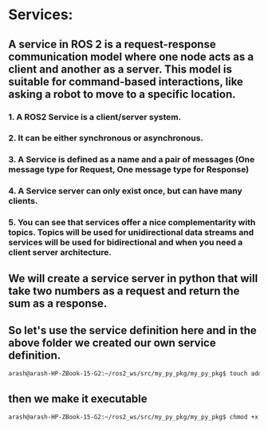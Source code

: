 #    Services: 
## A service in ROS 2 is a request-response communication model where one node acts as a client and another as a server. This model is suitable for command-based interactions, like asking a robot to move to a specific location.
### 1. A ROS2 Service is a client/server system.
### 2. It can be either synchronous or asynchronous. 
### 3. A Service is defined as a name and a pair of messages (One message type for Request, One message type for Response)
### 4. A Service server can only exist once, but can have many clients. 
### 5. You can see that services offer a nice complementarity with topics. Topics will be used for unidirectional data streams and services will be used for bidirectional and when you need a client server architecture. 

## We will create a service server in python that will take two numbers as a request and return the sum as a response.
## So let's use the service definition here and in the above folder we created our own service definition. 
```bash
arash@arash-HP-ZBook-15-G2:~/ros2_ws/src/my_py_pkg/my_py_pkg$ touch add_two_ints_server.py
```
## then we make it executable
```bash
arash@arash-HP-ZBook-15-G2:~/ros2_ws/src/my_py_pkg/my_py_pkg$ chmod +x add_two_ints_server.py 
```

